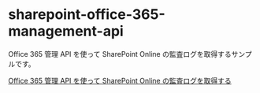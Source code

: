 # sharepoint-office-365-management-api

Office 365 管理 API を使って SharePoint Online の監査ログを取得するサンプルです。

[Office 365 管理 API を使って SharePoint Online の監査ログを取得する](https://blog.karamem0.dev/entry/2020/09/02/150000)
